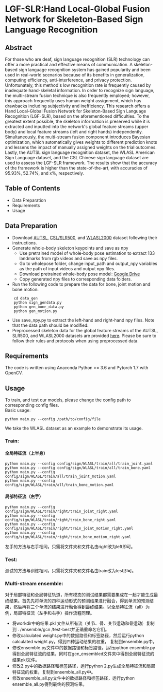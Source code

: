 # LGF-SLR:Hand Local-Global Fusion Network for Skeleton-Based Sign Language Recognition
## Abstract
For those who are deaf, sign language recognition (SLR) technology can offer a more practical and effective means of communication. A skeleton-based sign language recognition system has gained popularity and been used in real-world scenarios because of its benefits in generalization, computing efficiency, anti-interference, and privacy protection. Unfortunately, this method's low recognition rate is frequently caused by inadequate hand-skeletal information. In order to recognize sign language, the multi-stream fusion technique is also frequently employed; however, this approach frequently uses human weight assignment, which has drawbacks including subjectivity and inefficiency. This research offers a Hand Local-Global Fusion Network for Skeleton-Based Sign Language Recognition (LGF-SLR), based on the aforementioned difficulties. To the greatest extent possible, the skeleton information is preserved while it is extracted and inputted into the network's global feature streams (upper body) and local feature streams (left and right hands) independently. Simultaneously, the multi-stream fusion component introduces Bayesian optimization, which automatically gives weights to different prediction knots and lessens the impact of manually assigned weights on the trial outcomes. Lastly, the AUTSL sign language recognition dataset, the WLASL American Sign Language dataset, and the CSL Chinese sign language dataset are used to assess the LGF-SLR framework. The results show that the accuracy of the framework is higher than the state-of-the-art, with accuracies of 95.93%, 52.74%, and x%, respectively.
## Table of Contents
* Data Preparation
* Requirements
* Usage
## Data Preparation
* Download [AUTSL](https://chalearnlap.cvc.uab.es/dataset/40/description/), [CSL/SLR500](https://link.zhihu.com/?target=http%3A//home.ustc.edu.cn/~pjh/openresources/cslr-dataset-2015/index.html), and [WLASL2000](https://dxli94.github.io/WLASL/) dataset following their instructions.
* Generate whole-body skeleton keypoints and save as npy
  * Use pretrained model of whole-body pose estimation to extract 133 landmarks from rgb videos and save as npy files.
  * Go to wholepose folder, change input_path and output_npy variables as the path of input videos and output npy files.
  * Download pretrained whole-body pose model: [Google Drive](https://drive.google.com/file/d/1f_c3uKTDQ4DR3CrwMSI8qdsTKJvKVt7p/view?usp=sharing)
  * Copy generated npy files to corresponding data folders.
* Run the following code to prepare the data for bone, joint motion and bone motion.<br>
```
    cd data_gen  
    python sign_gendata.py  
    python gen_bone_data.py  
    python gen_motion.py
```
* Use save_npy.py to extract the left-hand and right-hand npy files. Note that the data path should be modified.
* Preprocessed skeleton data for the global feature streams of the AUTSL, SLR500, and WLASL2000 datasets are provided [here](https://drive.google.com/drive/folders/1VUQsh_nf70slT4YsC-UzTCAZ3jB_uFKX?usp=sharing). Please be sure to follow their rules and protocols when using preprocessed data.
## Requirements
  The code is written using Anaconda Python >= 3.6 and Pytorch 1.7 with OpenCV.
## Usage
  To train, and test our models, please change the config path to corresponding config files.  
  Basic usage:
  ```
python main.py --config /path/to/config/file
```
  We take the WLASL dataset as an example to demonstrate its usage. 
  ### Train:
  #### 全局特征流（上半身）
  ```
python main.py --config config/sign/WLASL/train/all/train_joint.yaml  
python main.py --config config/sign/WLASL/train/all/train_bone.yaml
python main.py --config config/sign/WLASL/train/all/train_joint_motion.yaml
python main.py --config config/sign/WLASL/train/all/train_bone_motion.yaml
```
  ####  局部特征流（右手）
  ```
python main.py --config config/sign/WLASL/train/right/train_joint_right.yaml  
python main.py --config config/sign/WLASL/train/right/train_bone_right.yaml
python main.py --config config/sign/WLASL/train/right/train_joint_motion_right.yaml
python main.py --config config/sign/WLASL/train/right/train_bone_motion_right.yaml
  ```
 左手的方法与右手相同，只需将文件夹和文件名由right改为left即可。
  ### Test:
   测试的方法与训练相同，只需将文件夹和文件名由train改为test即可。  
  ### Multi-stream ensemble:
  对于局部特征和全局特征轨道，所有模态的测试结果都需要集成在一起才能生成最终结果。首先先将单流的四种运动形式的预测结果进行融合，得到单流的预测结果，然后再将三个单流的结果进行融合得到最终结果。以全局特征流（all）为例，局部特征流（左手和右手）操作流程同理。
   * 将workdir中的结果.pkl 文件从所有流（关节、骨、关节运动和骨运动）复制到 . /ensemble/gcn /test-best并正确重命名它们。
   * 修改calculated weight.py中的数据路径和标签路径，然后运行python calculated weight.py，得到四种运动结果的权重， 复制到ensemble.py中。
   * 修改ensemble.py文件中的数据路径和标签路径，运行python ensemble.py得到全局特征流的结果，同时在gcn_ensembled文件夹中得到全局特征流的结果pkl文件。
   * 修改2.py中的数据路径和标签路径，运行python 2.py生成全局特征流和局部特征流的权重，复制到ensemble_all.py中。
   * 修改ensemble_all.py文件中的数据路径和标签路径，运行python ensemble_all.py得到最终的预测结果。
   
